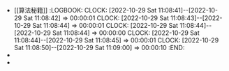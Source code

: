 - [[算法秘籍]]
  :LOGBOOK:
  CLOCK: [2022-10-29 Sat 11:08:41]--[2022-10-29 Sat 11:08:42] =>  00:00:01
  CLOCK: [2022-10-29 Sat 11:08:43]--[2022-10-29 Sat 11:08:44] =>  00:00:01
  CLOCK: [2022-10-29 Sat 11:08:44]--[2022-10-29 Sat 11:08:44] =>  00:00:00
  CLOCK: [2022-10-29 Sat 11:08:44]--[2022-10-29 Sat 11:08:45] =>  00:00:01
  CLOCK: [2022-10-29 Sat 11:08:50]--[2022-10-29 Sat 11:09:00] =>  00:00:10
  :END:
-
-